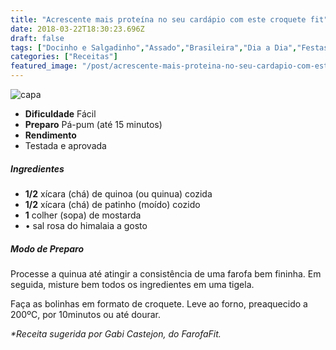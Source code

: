 ```yaml
---
title: "Acrescente mais proteína no seu cardápio com este croquete fit"
date: 2018-03-22T18:30:23.696Z
draft: false
tags: ["Docinho e Salgadinho","Assado","Brasileira","Dia a Dia","Festas","Alimentação saudável","Salgados"]
categories: ["Receitas"]
featured_image: "/post/acrescente-mais-proteina-no-seu-cardapio-com-este-croquete-fit.6a7b3d42.jpg"
---
```


![capa](/post/acrescente-mais-proteina-no-seu-cardapio-com-este-croquete-fit.6a7b3d42.jpg)

*   **Dificuldade** Fácil
*   **Preparo** Pá-pum (até 15 minutos)
*   **Rendimento**
*   Testada e aprovada
    

##### Ingredientes

*   **1/2** xícara (chá) de quinoa (ou quinua) cozida
*   **1/2** xícara (chá) de patinho (moído) cozido
*   **1** colher (sopa) de mostarda
*   • sal rosa do himalaia a gosto

##### Modo de Preparo

Processe a quinua até atingir a consistência de uma farofa bem fininha. Em seguida, misture bem todos os ingredientes em uma tigela.

Faça as bolinhas em formato de croquete. Leve ao forno, preaquecido a 200ºC, por 10minutos ou até dourar.

_*Receita sugerida por Gabi Castejon, do FarofaFit._
